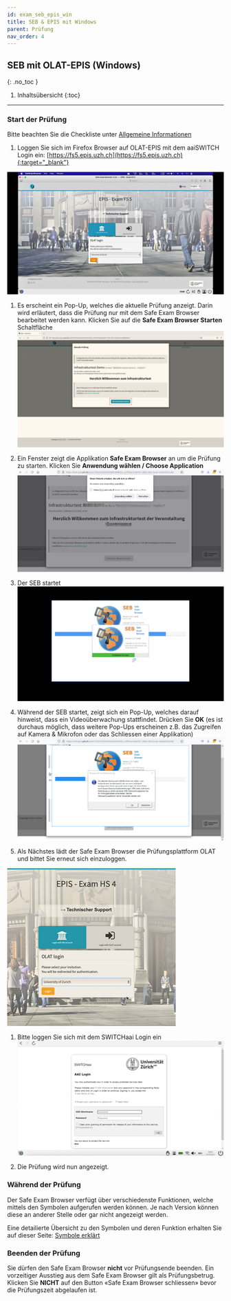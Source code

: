 ```yaml
---
id: exam_seb_epis_win
title: SEB & EPIS mit Windows
parent: Prüfung
nav_order: 4
---
```


## SEB mit OLAT-EPIS (Windows)
{: .no_toc }

1. Inhaltsübersicht
{:toc}

---

### Start der Prüfung
Bitte beachten Sie die Checkliste unter [Allgemeine Informationen](exam_general)

1. Loggen Sie sich im Firefox Browser auf OLAT-EPIS mit dem aaiSWITCH Login ein: [https://fs5.epis.uzh.ch](https://fs5.epis.uzh.ch){:target="_blank"}

[![SEB-OLAT-Login](assets/pictures/exam_seb_epis_win/seb_olat_login.png)](SEB_Olat_Login.png)

1. Es erscheint ein Pop-Up, welches die aktuelle Prüfung anzeigt. Darin wird erläutert, dass die Prüfung nur mit dem Safe Exam Browser bearbeitet werden kann. Klicken Sie auf die **Safe Exam Browser Starten** Schaltfläche
[![SEB-Epis-start-Win](assets/pictures/exam_seb_epis_win/seb_epis_openbrowser.jpg)](SEB_Epis_openbrowser.jpg)

1. Ein Fenster zeigt die Applikation **Safe Exam Browser** an um die Prüfung zu starten. Klicken Sie **Anwendung wählen / Choose Application**
[![SEB-Epis-Popup-Win](assets/pictures/exam_seb_epis_win/seb_epis_popup_win.png)](SEB_Epis_popup_win.png)

1. Der SEB startet 
[![SEB-Ans-start](assets/pictures/exam_seb_epis_win/seb_start.png)](SEB_Ans_start.png)

1. Während der SEB startet, zeigt sich ein Pop-Up, welches darauf hinweist, dass ein Videoüberwachung stattfindet. Drücken Sie **OK**  (es ist durchaus möglich, dass weitere Pop-Ups erscheinen z.B. das Zugreifen auf Kamera & Mikrofon oder das Schliessen einer Applikation)
[![SEB-Epis-startSEB-Win](assets/pictures/exam_seb_epis_win/seb_epis_remoteproctoring_win.png)](SEB_Epis_remoteproctoring_win.png)

1. Als Nächstes lädt der Safe Exam Browser die Prüfungsplattform OLAT und bittet Sie erneut sich einzuloggen.

[![SEB-Epis-LoginOlatSEB-Win](assets/pictures/exam_seb_epis_win/seb_epis_loginolatseb_win.png)](SEB_Epis_LoginOlatSEB_win.png)

1. Bitte loggen Sie sich mit dem SWITCHaai Login ein
[![SEB-Epis-LoginOlatSEBAAI-Mac](assets/pictures/exam_seb_epis_win/seb_epis_aailogin_win.png)](SEB_Epis_AAILogin_win.png)

1.  Die Prüfung wird nun angezeigt.


### Während der Prüfung

Der Safe Exam Browser verfügt über verschiedenste Funktionen, welche mittels den Symbolen aufgerufen werden können. Je nach Version können diese an anderer Stelle oder gar nicht angezeigt werden.

Eine detailierte Übersicht zu den Symbolen und deren Funktion erhalten Sie auf dieser Seite:
[Symbole erklärt](icons_explained)


### Beenden der Prüfung

Sie dürfen den Safe Exam Browser **nicht** vor Prüfungsende beenden. Ein vorzeitiger Ausstieg aus dem Safe Exam Browser gilt als Prüfungsbetrug. Klicken Sie **NICHT** auf den Button «Safe Exam Browser schliessen» bevor die Prüfungszeit abgelaufen ist.